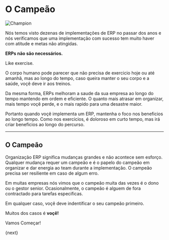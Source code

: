 <!-- add-breadcrumbs -->
# O Campeão

<img alt="Champion" class="screenshot" src="{{docs_base_url}}/assets/img/setup/implementation-image.png">

Nós temos visto dezenas de implementações de ERP no passar dos anos e nós verificamos
que uma implementação com sucesso tem muito haver com atitude e metas não atingidas.

**ERPs não são necessários.**

Like exercise.

O corpo humano pode parecer que não precisa de exercicio hoje ou até amanhã,
mas ao longo do tempo, caso queira manter o seu corpo e a saúde, voçê
deve ir aos treinos.

Da mesma forma, ERPs melhoram a saude da sua empresa ao longo do tempo mantendo em ordem
e eficiente. O quanto mais atrasar em organizar, mais tempo voçê perde,
e o mais rapido para uma desastre maior.

Portanto quando voçê implementa um ERP, mantenha o foco nos beneficios ao longo tempo. Como
nos exercicios, é doloroso em curto tempo, mas irá criar beneficios ao longo do percurso.

* * *

## O Campeão

Organização ERP significa mudanças grandes e não acontece sem esforço.
Qualquer mudança requer um campeão e é o papelo do campeão em organizar
e dar energia ao team durante a implementação. O campeão
precisa ser resiliente em caso de algum erro.

Em muitas empresas nós vimos que o campeão muita das vezes é o dono ou o
gestor senior. Ocasionalmente, o campeão é alguem de fora contractado para tarefas especificas.

Em qualquer caso, voçê deve indentificar o seu campeão primeiro.

Muitos dos casos é **voçê!**

Vamos Começar!

{next}
